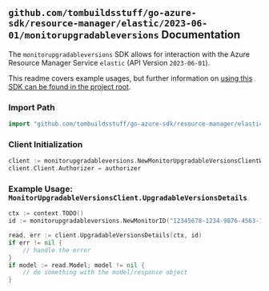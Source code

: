 
## `github.com/tombuildsstuff/go-azure-sdk/resource-manager/elastic/2023-06-01/monitorupgradableversions` Documentation

The `monitorupgradableversions` SDK allows for interaction with the Azure Resource Manager Service `elastic` (API Version `2023-06-01`).

This readme covers example usages, but further information on [using this SDK can be found in the project root](https://github.com/tombuildsstuff/go-azure-sdk/tree/main/docs).

### Import Path

```go
import "github.com/tombuildsstuff/go-azure-sdk/resource-manager/elastic/2023-06-01/monitorupgradableversions"
```


### Client Initialization

```go
client := monitorupgradableversions.NewMonitorUpgradableVersionsClientWithBaseURI("https://management.azure.com")
client.Client.Authorizer = authorizer
```


### Example Usage: `MonitorUpgradableVersionsClient.UpgradableVersionsDetails`

```go
ctx := context.TODO()
id := monitorupgradableversions.NewMonitorID("12345678-1234-9876-4563-123456789012", "example-resource-group", "monitorValue")

read, err := client.UpgradableVersionsDetails(ctx, id)
if err != nil {
	// handle the error
}
if model := read.Model; model != nil {
	// do something with the model/response object
}
```

